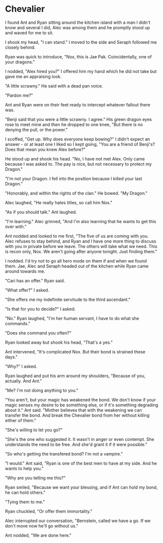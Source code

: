 # Chevalier

I found Ant and Ryan sitting around the kitchen island with a man I didn't know and several I did, Alec was among them and he promptly stood up and waved for me to sit.

I shook my head, "I can stand."  I moved to the side and Seraph followed me closely behind.

Ryan was quick to introduce, "Nox, this is Jae Pak.  Coincidentally, one of your dragons."

I nodded, "Alex hired you?"  I offered him my hand which he did not take but gave me an appraising look.

"A little scrawny."  He said with a dead pan voice.

"Pardon me?"

Ant and Ryan were on their feet ready to intercept whatever fallout there was.

"Benji said that you were a little scrawny.  I agree."  His green dragon eyes rose to meet mine and then he dropped to one knee, "But there is no denying the pull, or the power."

I scoffed, "Get up.  Why does everyone keep bowing?"  I didn't expect an answer - or at least one I liked so I kept going, "You are a friend of Benji's?  Does that mean you knew Alex before?"

He stood up and shook his head.  "No, I have not met Alex.  Only came because I was asked to.  The pay is nice, but not necessary to protect my Dragon."

"I'm not your Dragon.  I fell into the position because I killed your last Dragon."

"Honorably, and within the rights of the clan."  He bowed.  "My Dragon."

Alec laughed, "He really hates titles, so call him Nox."

"As if you should talk."  Ant laughed.

"I'm learning."  Alec grinned, "And I'm also learning that he wants to get this over with."

Ant nodded and looked to me first, "The five of us are coming with you.  Alec refuses to stay behind, and Ryan and I have one more thing to discuss with you in private before we leave.  The others will take what we need.  This is recon only, Nox. We aren't going after anyone tonight.  Just finding them."

I nodded.  I'd try not to go all hero mode on them if and when we found them.  Jae, Alec and Seraph headed out of the kitchen while Ryan came around towards me.

"Cari has an offer."  Ryan said.

"What offer?"  I asked.

"She offers me my indefinite servitude to the third ascendant."

"Is that for you to decide?"  I asked.

"No." Ryan laughed, "I'm her human servant, I have to do what she commands."

"Does she command you often?"

Ryan looked away but shook his head, "That's a yes."

Ant intervened, "It's complicated Nox.  But their bond is strained these days."

"Why?" I asked.

Ryan laughed and put his arm around my shoulders, "Because of you, actually.  And Ant."

"Me?  I'm not doing anything to you."

"You aren't, but your magic has weakened the bond.  We don't know if your magic senses my desire to be something else, or if it's something degrading about it."  Ant said.  "Mother believes that with the weakening we can transfer the bond.  And break the Chevalier bond from her without killing either of them."

"She's willing to let you go?"

"She's the one who suggested it.  It wasn't in anger or even contempt.  She understands the need to be free.  And she'd grant it if it were possible."

"So who's getting the transfered bond?  I'm not a vampire."

"I would."  Ant said, "Ryan is one of the best men to have at my side.  And he wants to help you."

"Why are you telling me this?"

Ryan smiled, "Because we want your blessing, and if Ant can hold my bond, he can hold others."

"Tying them to me."

Ryan chuckled, "Or offer them immortality."

Alec interrupted our conversation, "Bernstein, called we have a go.  If we don't move now he'll go without us."

Ant nodded, "We are done here."
